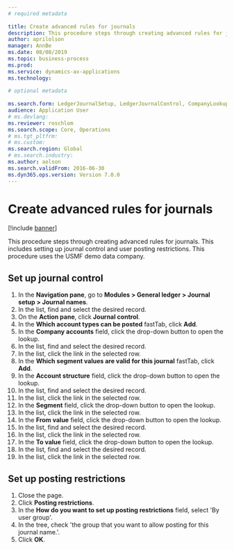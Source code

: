```yaml
--- 
# required metadata 
 
title: Create advanced rules for journals
description: This procedure steps through creating advanced rules for journals. 
author: aprilolson
manager: AnnBe 
ms.date: 08/08/2019
ms.topic: business-process 
ms.prod:  
ms.service: dynamics-ax-applications 
ms.technology:  
 
# optional metadata 
 
ms.search.form: LedgerJournalSetup, LedgerJournalControl, CompanyLookup, LedgerJournalPostControl   
audience: Application User 
# ms.devlang:  
ms.reviewer: roschlom
ms.search.scope: Core, Operations 
# ms.tgt_pltfrm:  
# ms.custom:  
ms.search.region: Global
# ms.search.industry: 
ms.author: aolson
ms.search.validFrom: 2016-06-30 
ms.dyn365.ops.version: Version 7.0.0 
---
```

# Create advanced rules for journals

[!include [banner](../../includes/banner.md)]

This procedure steps through creating advanced rules for journals. This includes setting up journal control and user posting restrictions. This procedure uses the USMF demo data company.


## Set up journal control
1. In the **Navigation pane**, go to **Modules > General ledger > Journal setup > Journal names**.
2. In the list, find and select the desired record.
3. On the **Action pane**, click **Journal control**.
4. In the **Which account types can be posted** fastTab, click **Add**.
5. In the **Company accounts** field, click the drop-down button to open the lookup.
6. In the list, find and select the desired record.
7. In the list, click the link in the selected row.
8. In the **Which segment values are valid for this journal** fastTab, click **Add**.
9. In the **Account structure** field, click the drop-down button to open the lookup.
10. In the list, find and select the desired record.
11. In the list, click the link in the selected row.
12. In the **Segment** field, click the drop-down button to open the lookup.
13. In the list, click the link in the selected row.
14. In the **From value** field, click the drop-down button to open the lookup.
15. In the list, find and select the desired record.
16. In the list, click the link in the selected row.
17. In the **To value** field, click the drop-down button to open the lookup.
18. In the list, find and select the desired record.
19. In the list, click the link in the selected row.

## Set up posting restrictions
1. Close the page.
2. Click **Posting restrictions**.
3. In the **How do you want to set up posting restrictions** field, select 'By user group'.
4. In the tree, check 'the group that you want to allow posting for this journal name.'.
5. Click **OK**.

